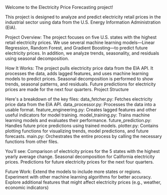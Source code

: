 Welcome to the Electricity Price Forecasting project! 

This project is designed to analyze and predict electricity retail prices in the industrial sector using data from the U.S. Energy Information Administration (EIA).

Project Overview:
The project focuses on five U.S. states with the highest retail electricity prices. 
We use several machine learning models—Linear Regression, Random Forest, and Gradient Boosting—to predict future electricity prices. 
In addition, we analyze trends, seasonality, and residuals using seasonal decomposition.

How It Works:
The project pulls electricity price data from the EIA API.
It processes the data, adds lagged features, and uses machine learning models to predict prices.
Seasonal decomposition is performed to show trends, seasonal patterns, and residuals.
Future predictions for electricity prices are made for the next four quarters.
Project Structure

Here's a breakdown of the key files:
data_fetcher.py: Fetches electricity price data from the EIA API.
data_processor.py: Processes the data into a usable format.
feature_engineering.py: Creates lagged features and other useful indicators for model training.
model_training.py: Trains machine learning models and evaluates their performance.
future_prediction.py: Handles future price predictions using trained models.
plotter.py: Contains plotting functions for visualizing trends, model predictions, and future forecasts.
main.py: Orchestrates the entire process by calling the necessary functions from other files.

You’ll see:
Comparison of electricity prices for the 5 states with the highest yearly average change.
Seasonal decomposition for California electricity prices.
Predictions for future electricity prices for the next four quarters.

Future Work:
Extend the models to include more states or regions.
Experiment with other machine learning algorithms for better accuracy.
Explore additional features that might affect electricity prices (e.g., weather, economic indicators)
